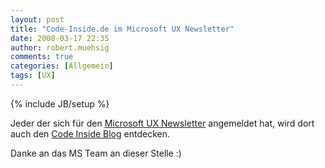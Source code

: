 ```yaml
---
layout: post
title: "Code-Inside.de im Microsoft UX Newsletter"
date: 2008-03-17 22:35
author: robert.muehsig
comments: true
categories: [Allgemein]
tags: [UX]
---
```

{% include JB/setup %}
<p>Jeder der sich f&#252;r den <a href="http://www.microsoft.com/germany/expression/events-training/default.aspx">Microsoft UX Newsletter</a> angemeldet hat, wird dort auch den <a href="http://www.microsoft.com/germany/expression/newsletter/artikel/default.aspx?key=08030206">Code Inside Blog</a> entdecken.</p>  <p>Danke an das MS Team an dieser Stelle :)</p>
